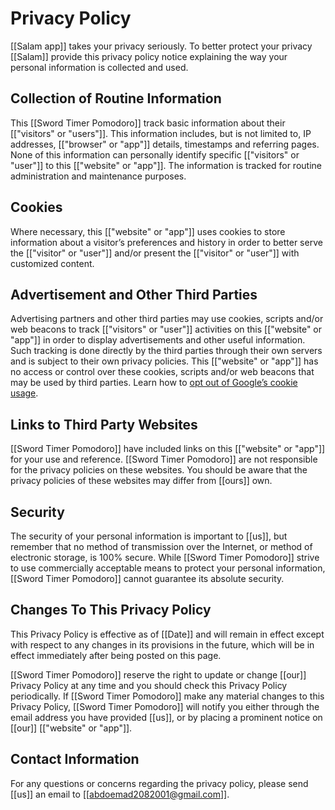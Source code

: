 # Privacy Policy

[[Salam app]] takes your privacy seriously. To better protect your privacy [[Salam]] provide this privacy policy notice explaining the way your personal information is collected and used.


## Collection of Routine Information

This [[Sword Timer Pomodoro]] track basic information about their [["visitors" or "users"]]. This information includes, but is not limited to, IP addresses, [["browser" or "app"]] details, timestamps and referring pages. None of this information can personally identify specific [["visitors" or "user"]] to this [["website" or "app"]]. The information is tracked for routine administration and maintenance purposes.


## Cookies

Where necessary, this [["website" or "app"]] uses cookies to store information about a visitor’s preferences and history in order to better serve the [["visitor" or "user"]] and/or present the [["visitor" or "user"]] with customized content.


## Advertisement and Other Third Parties

Advertising partners and other third parties may use cookies, scripts and/or web beacons to track [["visitors" or "user"]] activities on this [["website" or "app"]] in order to display advertisements and other useful information. Such tracking is done directly by the third parties through their own servers and is subject to their own privacy policies. This [["website" or "app"]] has no access or control over these cookies, scripts and/or web beacons that may be used by third parties. Learn how to [opt out of Google’s cookie usage](http://www.google.com/privacy_ads.html).


## Links to Third Party Websites

[[Sword Timer Pomodoro]] have included links on this [["website" or "app"]] for your use and reference. [[Sword Timer Pomodoro]] are not responsible for the privacy policies on these websites. You should be aware that the privacy policies of these websites may differ from [[ours]] own.


## Security

The security of your personal information is important to [[us]], but remember that no method of transmission over the Internet, or method of electronic storage, is 100% secure. While [[Sword Timer Pomodoro]] strive to use commercially acceptable means to protect your personal information, [[Sword Timer Pomodoro]] cannot guarantee its absolute security.


## Changes To This Privacy Policy

This Privacy Policy is effective as of [[Date]] and will remain in effect except with respect to any changes in its provisions in the future, which will be in effect immediately after being posted on this page.

[[Sword Timer Pomodoro]] reserve the right to update or change [[our]] Privacy Policy at any time and you should check this Privacy Policy periodically. If [[Sword Timer Pomodoro]] make any material changes to this Privacy Policy, [[Sword Timer Pomodoro]] will notify you either through the email address you have provided [[us]], or by placing a prominent notice on [[our]] [["website" or "app"]].


## Contact Information

For any questions or concerns regarding the privacy policy, please send [[us]] an email to [[abdoemad2082001@gmail.com]].
